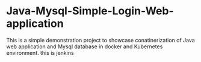 # Java-Mysql-Simple-Login-Web-application

This is a simple demonstration project to showcase conatinerization of Java web application and Mysql database in docker and Kubernetes environment.
this is jenkins

